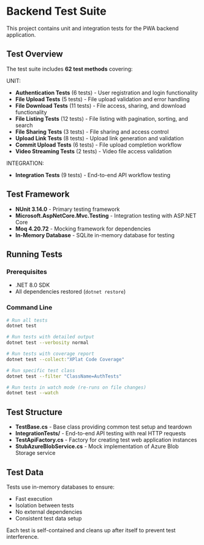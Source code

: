 # Backend Test Suite

This project contains unit and integration tests for the PWA backend application.

## Test Overview

The test suite includes **62 test methods** covering:

UNIT:
- **Authentication Tests** (6 tests) - User registration and login functionality
- **File Upload Tests** (5 tests) - File upload validation and error handling
- **File Download Tests** (11 tests) - File access, sharing, and download functionality
- **File Listing Tests** (12 tests) - File listing with pagination, sorting, and search
- **File Sharing Tests** (3 tests) - File sharing and access control
- **Upload Link Tests** (8 tests) - Upload link generation and validation
- **Commit Upload Tests** (6 tests) - File upload completion workflow
- **Video Streaming Tests** (2 tests) - Video file access validation

INTEGRATION:

- **Integration Tests** (9 tests) - End-to-end API workflow testing

## Test Framework

- **NUnit 3.14.0** - Primary testing framework
- **Microsoft.AspNetCore.Mvc.Testing** - Integration testing with ASP.NET Core
- **Moq 4.20.72** - Mocking framework for dependencies
- **In-Memory Database** - SQLite in-memory database for testing

## Running Tests

### Prerequisites
- .NET 8.0 SDK
- All dependencies restored (`dotnet restore`)

### Command Line
```bash
# Run all tests
dotnet test

# Run tests with detailed output
dotnet test --verbosity normal

# Run tests with coverage report
dotnet test --collect:"XPlat Code Coverage"

# Run specific test class
dotnet test --filter "ClassName=AuthTests"

# Run tests in watch mode (re-runs on file changes)
dotnet test --watch
```

## Test Structure

- **TestBase.cs** - Base class providing common test setup and teardown
- **IntegrationTests/** - End-to-end API testing with real HTTP requests
- **TestApiFactory.cs** - Factory for creating test web application instances
- **StubAzureBlobService.cs** - Mock implementation of Azure Blob Storage service

## Test Data

Tests use in-memory databases to ensure:
- Fast execution
- Isolation between tests
- No external dependencies
- Consistent test data setup

Each test is self-contained and cleans up after itself to prevent test interference.